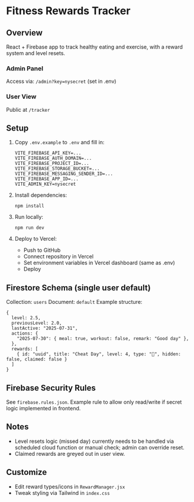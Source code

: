 # Fitness Rewards Tracker

## Overview
React + Firebase app to track healthy eating and exercise, with a reward system and level resets.

### Admin Panel
Access via: `/admin?key=nysecret` (set in .env)

### User View
Public at `/tracker`

## Setup

1. Copy `.env.example` to `.env` and fill in:
   ```
   VITE_FIREBASE_API_KEY=...
   VITE_FIREBASE_AUTH_DOMAIN=...
   VITE_FIREBASE_PROJECT_ID=...
   VITE_FIREBASE_STORAGE_BUCKET=...
   VITE_FIREBASE_MESSAGING_SENDER_ID=...
   VITE_FIREBASE_APP_ID=...
   VITE_ADMIN_KEY=nysecret
   ```

2. Install dependencies:
   ```
   npm install
   ```

3. Run locally:
   ```
   npm run dev
   ```

4. Deploy to Vercel:
   - Push to GitHub
   - Connect repository in Vercel
   - Set environment variables in Vercel dashboard (same as .env)
   - Deploy

## Firestore Schema (single user default)
Collection: `users`
Document: `default`
Example structure:
```
{
  level: 2.5,
  previousLevel: 2.0,
  lastActive: "2025-07-31",
  actions: {
    "2025-07-30": { meal: true, workout: false, remark: "Good day" },
  },
  rewards: [
    { id: "uuid", title: "Cheat Day", level: 4, type: "🍕", hidden: false, claimed: false }
  ]
}
```

## Firebase Security Rules
See `firebase.rules.json`. Example rule to allow only read/write if secret logic implemented in frontend.

## Notes
- Level resets logic (missed day) currently needs to be handled via scheduled cloud function or manual check; admin can override reset.
- Claimed rewards are greyed out in user view.

## Customize
- Edit reward types/icons in `RewardManager.jsx`
- Tweak styling via Tailwind in `index.css`

